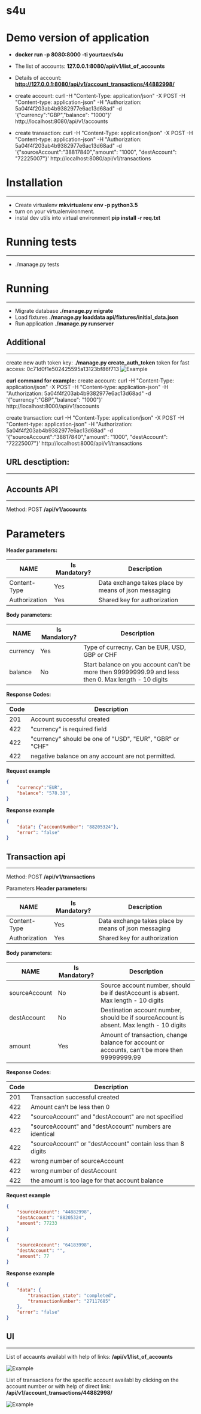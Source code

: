 s4u
==============

# Demo version of application
* **docker run -p 8080:8000 -ti yourtaev/s4u**
* The list of accounts: **127.0.0.1:8080/api/v1/list_of_accounts**
* Details of account: **http://127.0.0.1:8080/api/v1/account_transactions/44882998/**
 * create account:
  curl -H "Content-Type: application/json" -X POST -H "Content-type: application-json" -H "Authorization: 5a04f4f203ab4b9382977e6ac13d68ad" -d '{"currency":"GBP","balance": "1000"}' http://localhost:8080/api/v1/accounts
 
 * create transaction:
  curl -H "Content-Type: application/json" -X POST -H "Content-type: application-json" -H "Authorization: 5a04f4f203ab4b9382977e6ac13d68ad" -d '{"sourceAccount":"38817840","amount": "1000", "destAccount": "72225007"}' http://localhost:8080/api/v1/transactions

# Installation
--------------
* Create virtualenv
**mkvirtualenv env -p python3.5**
* turn on your virtualenvironment. 
* instal dev utils into virtual environment
**pip install -r req.txt**


# Running tests
--------------
* ./manage.py tests

# Running
--------------
* Migrate database
**./manage.py migrate**
* Load fixtures
**./manage.py loaddata api/fixtures/initial_data.json**
* Run application
**./manage.py runserver**

## Additional
--------------
create new auth token key: 
**./manage.py create_auth_token**
token for fast access: 0c71d0f1e502425595a13123bf86f713
![Example](http://joxi.ru/8235YNNhJY1dpr.png)

**curl command for example:**
create account: 
curl -H "Content-Type: application/json" -X POST -H "Content-type: application-json" -H "Authorization: 5a04f4f203ab4b9382977e6ac13d68ad" -d '{"currency":"GBP","balance": "1000"}' http://localhost:8000/api/v1/accounts

create transaction:
curl -H "Content-Type: application/json" -X POST -H "Content-type: application-json" -H "Authorization: 5a04f4f203ab4b9382977e6ac13d68ad" -d '{"sourceAccount":"38817840","amount": "1000", "destAccount": "72225007"}' http://localhost:8000/api/v1/transactions


## URL desctiption:
---------------
## Accounts API
--------------

Method: POST **/api/v1/accounts**

# Parameters
**Header parameters:**

 NAME  | Is Mandatory? | Description  
------------ | ------------- | -------
Content-Type |  Yes  | Data exchange takes place by means of json messaging
Authorization| Yes  | Shared key for authorization

**Body parameters:**

 NAME  | Is Mandatory? | Description  
------------ | ------------- | -------
currency   |      Yes      |  Type of currecny. Can be EUR, USD, GBP or CHF   
balance    |      No      |  Start balance on you account can't be more then 99999999.99 and less then 0. Max length - 10 digits   
      

**Response Codes:**

  Code   |                      Description                      
-------- | ------------------------------------------------------
   201   | Account successful created    
   422   | "currency" is required field                             
   422   | "currency" should be one of "USD", "EUR", "GBR" or "CHF"               
   422   | negative balance on any account are not permitted.                

**Request example**

```json
{
	"currency":"EUR",
	"balance": "578.38",
}
```
**Response example**

```json
{
    "data": {"accountNumber": "88205324"},
    "error": "false"
}
```
## Transaction api
--------------

Method: POST **/api/v1/transactions**

Parameters
**Header parameters:**

 NAME  | Is Mandatory? | Description  
------------ | ------------- | -------
Content-Type   |      Yes      |Data exchange takes place by means of json messaging
Authorization   |    Yes     |    Shared key for authorization

**Body parameters:**

 NAME  | Is Mandatory? | Description  
------------ | ------------- | -------
sourceAccount    |      No      |   Source account number, should be if destAccount is absent. Max length - 10 digits
destAccount    |      No      |   Destination account number, should be if sourceAccount is absent. Max length - 10 digits
amount    |   Yes   |   Amount of transaction, change balance for account or accounts, can't be more then 99999999.99


**Response Codes:**

  Code   |                      Description                      
---------|-------------------------------------------------------
   201   | Transaction successful created 
   422   | Amount can't be less then 0
   422 | "sourceAccount" and "destAccount" are not specified
   422 | "sourceAccount" and "destAccount" numbers are identical
   422 | "sourceAccount" or "destAccount" contain less than 8 digits
   422 | wrong number of sourceAccount
   422 | wrong number of destAccount
   422 | the amount  is too lage for that account balance

**Request example**

```json
{
	"sourceAccount": "44882998",
	"destAccount": "88205324",
	"amount": 77233
}
```
```json
{
	"sourceAccount": "64183998",
	"destAccount": "",
	"amount": 77
}
```
**Response example**

```json
{
    "data": {
        "transaction_state": "completed",
        "transactionNumber": "27117685"
    },
    "error": "false"
}
```
## UI
--------------
List of accaunts availabl with help of links: **/api/v1/list_of_accounts**

![Example](http://joxi.ru/8AnBl44Fj46eaA.png)

List of transactions for the specific account availabl by clicking on the account number
or with help of direct link: **/api/v1/account_transactions/44882998/**

![Example](http://joxi.ru/KAxjkZZhMDxgom.png)
